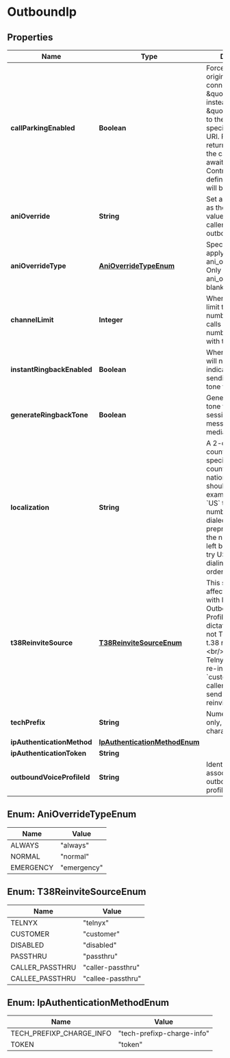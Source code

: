 

# OutboundIp


## Properties

| Name | Type | Description | Notes |
|------------ | ------------- | ------------- | -------------|
|**callParkingEnabled** | **Boolean** | Forces all SIP calls originated on this connection to be \&quot;parked\&quot; instead of \&quot;bridged\&quot; to the destination specified on the URI. Parked calls will return ringback to the caller and will await for a Call Control command to define which action will be taken next. |  [optional] |
|**aniOverride** | **String** | Set a phone number as the ani_override value to override caller id number on outbound calls. |  [optional] |
|**aniOverrideType** | [**AniOverrideTypeEnum**](#AniOverrideTypeEnum) | Specifies when we apply your ani_override setting. Only applies when ani_override is not blank. |  [optional] |
|**channelLimit** | **Integer** | When set, this will limit the total number of outbound calls to phone numbers associated with this connection. |  [optional] |
|**instantRingbackEnabled** | **Boolean** | When set, ringback will not wait for indication before sending ringback tone to calling party. |  [optional] |
|**generateRingbackTone** | **Boolean** | Generate ringback tone through 183 session progress message with early media. |  [optional] |
|**localization** | **String** | A 2-character country code specifying the country whose national dialing rules should be used. For example, if set to &#x60;US&#x60; then any US number can be dialed without preprending +1 to the number. When left blank, Telnyx will try US and GB dialing rules, in that order, by default. |  [optional] |
|**t38ReinviteSource** | [**T38ReinviteSourceEnum**](#T38ReinviteSourceEnum) | This setting only affects connections with Fax-type Outbound Voice Profiles. The setting dictates whether or not Telnyx sends a t.38 reinvite.&lt;br/&gt;&lt;br/&gt; By default, Telnyx will send the re-invite. If set to &#x60;customer&#x60;, the caller is expected to send the t.38 reinvite. |  [optional] |
|**techPrefix** | **String** | Numerical chars only, exactly 4 characters. |  [optional] |
|**ipAuthenticationMethod** | [**IpAuthenticationMethodEnum**](#IpAuthenticationMethodEnum) |  |  [optional] |
|**ipAuthenticationToken** | **String** |  |  [optional] |
|**outboundVoiceProfileId** | **String** | Identifies the associated outbound voice profile. |  [optional] |



## Enum: AniOverrideTypeEnum

| Name | Value |
|---- | -----|
| ALWAYS | &quot;always&quot; |
| NORMAL | &quot;normal&quot; |
| EMERGENCY | &quot;emergency&quot; |



## Enum: T38ReinviteSourceEnum

| Name | Value |
|---- | -----|
| TELNYX | &quot;telnyx&quot; |
| CUSTOMER | &quot;customer&quot; |
| DISABLED | &quot;disabled&quot; |
| PASSTHRU | &quot;passthru&quot; |
| CALLER_PASSTHRU | &quot;caller-passthru&quot; |
| CALLEE_PASSTHRU | &quot;callee-passthru&quot; |



## Enum: IpAuthenticationMethodEnum

| Name | Value |
|---- | -----|
| TECH_PREFIXP_CHARGE_INFO | &quot;tech-prefixp-charge-info&quot; |
| TOKEN | &quot;token&quot; |




